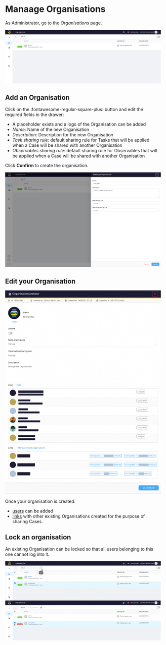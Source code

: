 # Manaage Organisations

As Administrator, go to the *Organisations* page.

![](./images/organisations-1.png)

## Add an Organisation

Click on the :fontawesome-regular-square-plus: button and edit the required fields in the drawer: 

* A placeholder exists and a logo of the Organisation can be added
* *Name*: Name of the new Organisation 
* *Description*: Description for the new Organisation
* *Task sharing rule*: default sharing rule for Tasks that will be applied when a Case will be shared with another Organisation
* *Observables sharing rule*: default sharing rule for Observables that will be applied when a Case will be shared with another Organisation

Click **Confirm** to create the organisation. 

![](./images/organisations-2.png)


## Edit your Organisation

![](./images/organisations-3.png)

Once your organisation is created:

* [users](./accounts.md) can be added
* [links](./organisation-links.md) with other existing Organisations created for the purpose of sharing Cases.


## Lock an organisation
An existing Organisation can be locked so that all users belonging to this one cannot log into it.

![](./images/organisations-4.png)
